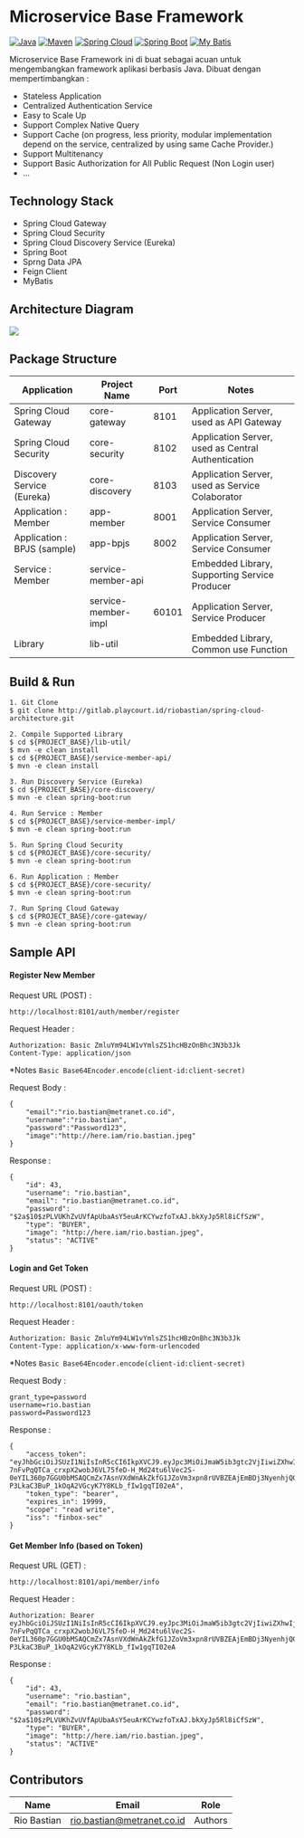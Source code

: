 # Microservice Base Framework

[![Java](https://img.shields.io/badge/Java-1.8.0-red.svg?style=plastic)](https://www.oracle.com/java/technologies/)
[![Maven](https://img.shields.io/badge/Maven-3.5.3-purple.svg?style=plastic)](https://maven.apache.org)
[![Spring Cloud](https://img.shields.io/badge/Spring%20Cloud-Hoxton.SR7-green.svg?style=plastic)](https://spring.io/projects/spring-cloud)
[![Spring Boot](https://img.shields.io/badge/Spring%20Boot-2.3.2.RELEASE-green.svg?style=plastic)](https://spring.io/projects/spring-boot)
[![My Batis](https://img.shields.io/badge/MyBatis-3.5.1-red.svg?style=plastic)](https://mybatis.org/mybatis-3/)

Microservice Base Framework ini di buat sebagai acuan untuk mengembangkan framework aplikasi berbasis Java.
Dibuat dengan mempertimbangkan :

- Stateless Application
- Centralized Authentication Service
- Easy to Scale Up
- Support Complex Native Query
- Support Cache (on progress, less priority, modular implementation depend on the service, centralized by using same Cache Provider.)
- Support Multitenancy 
- Support Basic Authorization for All Public Request (Non Login user)
- ...

## Technology Stack
- Spring Cloud Gateway
- Spring Cloud Security
- Spring Cloud Discovery Service (Eureka)
- Spring Boot
- Sprng Data JPA
- Feign Client
- MyBatis

## Architecture Diagram
![](https://gitlab.playcourt.id/riobastian/spring-cloud-architecture/-/raw/master/.res/architecture-diagram.jpg)

## Package Structure

| Application | Project Name | Port | Notes |
| ------------ | ------------ | ------------ | ------------ |
| Spring Cloud Gateway | core-gateway | 8101 | Application Server, used as API Gateway |
| Spring Cloud Security | core-security | 8102 | Application Server, used as Central Authentication |
| Discovery Service (Eureka) | core-discovery | 8103 | Application Server, used as Service Colaborator |
| Application : Member | app-member | 8001 | Application Server, Service Consumer |
| Application : BPJS (sample) | app-bpjs | 8002 | Application Server, Service Consumer |
| Service : Member | service-member-api | | Embedded Library, Supporting Service Producer |
| | service-member-impl | 60101 | Application Server, Service Producer |
| Library | lib-util | | Embedded Library, Common use Function |

## Build & Run
```
1. Git Clone
$ git clone http://gitlab.playcourt.id/riobastian/spring-cloud-architecture.git

2. Compile Supported Library 
$ cd ${PROJECT_BASE}/lib-util/
$ mvn -e clean install
$ cd ${PROJECT_BASE}/service-member-api/
$ mvn -e clean install

3. Run Discovery Service (Eureka)
$ cd ${PROJECT_BASE}/core-discovery/
$ mvn -e clean spring-boot:run

4. Run Service : Member
$ cd ${PROJECT_BASE}/service-member-impl/
$ mvn -e clean spring-boot:run

5. Run Spring Cloud Security
$ cd ${PROJECT_BASE}/core-security/
$ mvn -e clean spring-boot:run

6. Run Application : Member
$ cd ${PROJECT_BASE}/core-security/
$ mvn -e clean spring-boot:run

7. Run Spring Cloud Gateway
$ cd ${PROJECT_BASE}/core-gateway/
$ mvn -e clean spring-boot:run
```

## Sample API
#### Register New Member
Request URL (POST) : 
```
http://localhost:8101/auth/member/register
```
Request Header :
```
Authorization: Basic ZmluYm94LW1vYmlsZS1hcHBzOnBhc3N3b3Jk
Content-Type: application/json
```
*Notes ```Basic Base64Encoder.encode(client-id:client-secret)```

Request Body :
```
{
	"email":"rio.bastian@metranet.co.id",
	"username":"rio.bastian",
	"password":"Password123",
	"image":"http://here.iam/rio.bastian.jpeg"
}
```
Response :
```
{
    "id": 43,
    "username": "rio.bastian",
    "email": "rio.bastian@metranet.co.id",
    "password": "$2a$10$zPLVUKhZvUVfApUbaAsY5euArKCYwzfoTxAJ.bkXyJp5Rl8iCfSzW",
    "type": "BUYER",
    "image": "http://here.iam/rio.bastian.jpeg",
    "status": "ACTIVE"
}
```
#### Login and Get Token
Request URL (POST) : 
```
http://localhost:8101/oauth/token
```
Request Header :
```
Authorization: Basic ZmluYm94LW1vYmlsZS1hcHBzOnBhc3N3b3Jk
Content-Type: application/x-www-form-urlencoded
```
*Notes ```Basic Base64Encoder.encode(client-id:client-secret)```

Request Body :
```
grant_type=password
username=rio.bastian
password=Password123
```
Response :
```
{
    "access_token": "eyJhbGciOiJSUzI1NiIsInR5cCI6IkpXVCJ9.eyJpc3MiOiJmaW5ib3gtc2VjIiwiZXhwIjoxNTk5NTg2Mjc0LCJ1c2VyX25hbWUiOiJyaW8uYmFzdGlhbiIsImF1dGhvcml0aWVzIjpbIkJVWUVSIl0sImNsaWVudF9pZCI6ImZpbmJveC1tb2JpbGUtYXBwcyIsInNjb3BlIjpbInJlYWQiLCJ3cml0ZSJdfQ.sMMGxbRwzkdN8ZbY52c2CFH9ShIBStfTVlCQ69UrgPiiykpLS_BubXF1TVbepklt5agLJSZZ-7nFvPqQTCa_crxpX2wobJ6VL75feD-H_Md24tu6lVec2S-0eYIL360p7GGU0bMSAQCmZx7AsnVXdWnAkZkfG1JZoVm3xpn8rUVBZEAjEmBDj3NyenhjQG74RGB6szQWaAlmq32iEQvR7clHIPVSu87Jh06DuwKPASfCQiPC7YTxj67sXcZObv2e0kIvTdSRf5uFBwUdKuvhY3CguFXYCduS7R_4P5KjnbAE-P3LkaC3BuP_1kOqA2VGcyK7Y8KLb_fIw1gqTI02eA",
    "token_type": "bearer",
    "expires_in": 19999,
    "scope": "read write",
    "iss": "finbox-sec"
}
```
#### Get Member Info (based on Token)
Request URL (GET) : 
```
http://localhost:8101/api/member/info
```
Request Header :
```
Authorization: Bearer eyJhbGciOiJSUzI1NiIsInR5cCI6IkpXVCJ9.eyJpc3MiOiJmaW5ib3gtc2VjIiwiZXhwIjoxNTk5NTg2Mjc0LCJ1c2VyX25hbWUiOiJyaW8uYmFzdGlhbiIsImF1dGhvcml0aWVzIjpbIkJVWUVSIl0sImNsaWVudF9pZCI6ImZpbmJveC1tb2JpbGUtYXBwcyIsInNjb3BlIjpbInJlYWQiLCJ3cml0ZSJdfQ.sMMGxbRwzkdN8ZbY52c2CFH9ShIBStfTVlCQ69UrgPiiykpLS_BubXF1TVbepklt5agLJSZZ-7nFvPqQTCa_crxpX2wobJ6VL75feD-H_Md24tu6lVec2S-0eYIL360p7GGU0bMSAQCmZx7AsnVXdWnAkZkfG1JZoVm3xpn8rUVBZEAjEmBDj3NyenhjQG74RGB6szQWaAlmq32iEQvR7clHIPVSu87Jh06DuwKPASfCQiPC7YTxj67sXcZObv2e0kIvTdSRf5uFBwUdKuvhY3CguFXYCduS7R_4P5KjnbAE-P3LkaC3BuP_1kOqA2VGcyK7Y8KLb_fIw1gqTI02eA
```
Response :
```
{
    "id": 43,
    "username": "rio.bastian",
    "email": "rio.bastian@metranet.co.id",
    "password": "$2a$10$zPLVUKhZvUVfApUbaAsY5euArKCYwzfoTxAJ.bkXyJp5Rl8iCfSzW",
    "type": "BUYER",
    "image": "http://here.iam/rio.bastian.jpeg",
    "status": "ACTIVE"
}
```

## Contributors
| Name | Email | Role |
| ------------ | ------------ | ------------ |
| Rio Bastian | rio.bastian@metranet.co.id | Authors |
